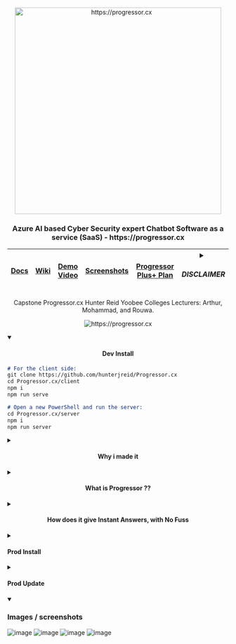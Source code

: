 <br>
<p align="center">
    <img width="470" src="https://github.com/hunterjreid/Capstone/assets/62681404/d6f8f1ae-6f90-489e-9f13-e144f4024cab" alt="https://progressor.cx"/>
    <h3  align="center">Azure AI based Cyber Security expert Chatbot Software as a service (SaaS) - https://progressor.cx</h3>
    
|  [Docs](READDOCS.md)  | [Wiki](READWIKI.md) | [Demo Video](READWIKI.md) |   [Screenshots](SCREENSHOT.md) | [Progressor Plus+ Plan](READWIKI.md) |<details closed><summary><h5>DISCLAIMER</h5></summary>I'm the sole creator behind Progressor, taking on this project solo. I'm Hunter Reid, currently pursuing my capstone project at Yoobee Colleges. The guidance and support from my esteemed mentors—Arthur, Mohammad, and Rouwa—have been invaluable. Their insights have helped shape Progressor into the practical cybersecurity resource it is today.<br></details>  |
|--------------|----------------|----------------|----------|----------------|----------------|
<p  align="center">Capstone Progressor.cx Hunter Reid Yoobee Colleges Lecturers: Arthur, Mohammad, and Rouwa. </p>

</p>









<p align="center">
    <img src="https://github.com/hunterjreid/Progressor.cx/assets/62681404/8397d5c4-828e-42bd-a5e5-75628c5a70e5" alt="https://progressor.cx"/>
</p>


<details open>

<summary><h4 style="text-align: center;">Dev Install</h4></summary>

```markdown
# For the client side:
git clone https://github.com/hunterjreid/Progressor.cx
cd Progressor.cx/client
npm i
npm run serve

# Open a new PowerShell and run the server:
cd Progressor.cx/server
npm i
npm run server
```
</details>

<details closed>

<summary><h4 style="text-align: center;">Why i made it</h4></summary>

Got a question about cybersecurity? Progressor has the answer. It's like asking a friend who knows all about online security. You'll get clear, easy-to-follow advice that empowers you to make smart choices and stay protected.

Progressor fits into your cybersecurity routine seamlessly. It's available online and on your mobile device whenever you need it. No complicated setups—just straightforward answers that help you navigate the world of cybersecurity confidently.

</details>


<details closed>

<summary><h4 style="text-align: center;">What is Progressor ??</h4></summary>



Progressor is your go-to solution for cybersecurity questions. It's like having a virtual cybersecurity expert on hand all the time. This smart chat bot uses AI to give you quick and accurate answers whenever you need them, helping you stay safe online.

With Progressor, you can stay ahead of potential cybersecurity threats. It keeps an eye on security data and patterns, giving you timely advice to prevent issues before they become big problems. Whether you're a tech pro or not, Progressor makes cybersecurity easy to understand and act on.

</details>

<details closed>

<summary><h4 style="text-align: center;">How does it give Instant Answers, with No Fuss</h4></summary>

<br>

Progressor is your go-to solution for cybersecurity questions. It's like having a virtual cybersecurity expert on hand all the time. This smart chat bot uses AI to give you quick and accurate answers whenever you need them, helping you stay safe online.

With Progressor, you can stay ahead of potential cybersecurity threats. It keeps an eye on security data and patterns, giving you timely advice to prevent issues before they become big problems. Whether you're a tech pro or not, Progressor makes cybersecurity easy to understand and act on.



</details>





<details closed>



<summary><h4>Prod Install</h4></summary>
## Prod Install



```js

apt-get install apache2 mysql-server mysql-client php -y 
wget https://dev.mysql.com/get/mysql-apt-config_0.8.24-1_all.deb

sudo mysql
ALTER USER 'root'@'localhost' IDENTIFIED WITH mysql_native_password by 'Q#ate#ke38297';

npm i vue@3.2.26






=================================

Ubuntu 20.04  LTS  x64

apt-get update && apt-get upgrade -y
apt-get install apache2 mysql-server mysql-client php -y

sudo mysql
ALTER USER 'root'@'localhost' IDENTIFIED WITH mysql_native_password by '4Lwerf[Z%';

apt install -y phpmyadmin
Leave password for phpmyadmin empty.

Upload files of Progressor.com git to var/www

Naviagte to /etc/apache2/apache2.conf
Add on new line: Include /etc/phpmyadmin/apache.conf

/sbin/iptables -A INPUT -t filter -p tcp --dport 80 -j ACCEPT

Naviagte to /etc/apache2/sites-available/000-default.conf
Change DocumentRoot /var/www/client/dist

apt-get update

reboot

systemctl start apache2

sudo curl -sL https://deb.nodesource.com/setup_19.x | sudo -E bash
apt-get install -y nodejs
npm install -g @vue/cli

Upload DB Via PHP MYADMIN

Change Server Config to Prod

Change src/App.vue Change api_prefix: "https://Progressor.com:8443",

cd /var/www/client

npm install
npm run build
npm run build <- Dist

cd /var/www/server

npm install
npm install -g forever
npm install -g nodemon
forever start server.js

sudo ufw allow 53
sudo ufw allow 22
sudo ufw allow 8443
sudo ufw allow 80/tcp
sudo ufw allow 8443/tcp

sudo ufw reload

systemctl start apache2

```

</details>



<details closed>

<summary><h4>Prod Update</h4></summary>

<br>

<h1><sub>Irw   <br>
Pass: LrewEHF)gj5      <br>
PHP Pass: erwof[Z%</sub></h1>



```js






cd /var/www/
rm -r client -f
rm -r server -f

Upload files of Progressor.com git to var/www

Switch server/server.js mode to production

Switch client/src/App.vue PREFIX_API to correct port "https://progressor.com:8443"

systemctl restart apache2


<I>reboot (optional)</i>


apt-get update

cd /var/www/client

npm install
npm run serve
npm run build

cd /var/www/server

npm install
npm install -g forever
forever start server.js

```
</details>
<details open>
    
<summary><h3>Images / screenshots</h3></summary>

![image](https://github.com/hunterjreid/Progressor.cx/assets/62681404/4cb49ee9-35e9-4072-a0e8-50edcd4caf6c)
![image](https://github.com/hunterjreid/Progressor.cx/assets/62681404/2947d7e0-4e65-47b8-a46f-fa053e0b4009)
![image](https://github.com/hunterjreid/Progressor.cx/assets/62681404/2bd94d55-a0f2-4f1c-af91-b1c7e97cee4c)
![image](https://github.com/hunterjreid/Progressor.cx/assets/62681404/d16a8879-c7fc-465d-9bcd-6c4328eb2a98)

<br>



